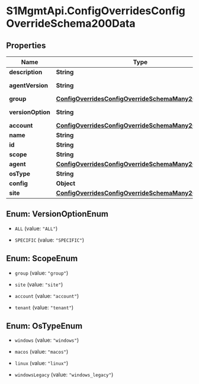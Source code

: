 # S1MgmtApi.ConfigOverridesConfigOverrideSchema200Data

## Properties
Name | Type | Description | Notes
------------ | ------------- | ------------- | -------------
**description** | **String** | Description | 
**agentVersion** | **String** | Agent version | [optional] 
**group** | [**ConfigOverridesConfigOverrideSchemaMany200Group**](ConfigOverridesConfigOverrideSchemaMany200Group.md) |  | [optional] 
**versionOption** | **String** | Version option | [optional] 
**account** | [**ConfigOverridesConfigOverrideSchemaMany200Account**](ConfigOverridesConfigOverrideSchemaMany200Account.md) |  | [optional] 
**name** | **String** | Name | 
**id** | **String** | Id | [optional] 
**scope** | **String** | Scope level | [optional] 
**agent** | [**ConfigOverridesConfigOverrideSchemaMany200Agent**](ConfigOverridesConfigOverrideSchemaMany200Agent.md) |  | [optional] 
**osType** | **String** | OS type | [optional] 
**config** | **Object** | Config | 
**site** | [**ConfigOverridesConfigOverrideSchemaMany200Site**](ConfigOverridesConfigOverrideSchemaMany200Site.md) |  | [optional] 


<a name="VersionOptionEnum"></a>
## Enum: VersionOptionEnum


* `ALL` (value: `"ALL"`)

* `SPECIFIC` (value: `"SPECIFIC"`)




<a name="ScopeEnum"></a>
## Enum: ScopeEnum


* `group` (value: `"group"`)

* `site` (value: `"site"`)

* `account` (value: `"account"`)

* `tenant` (value: `"tenant"`)




<a name="OsTypeEnum"></a>
## Enum: OsTypeEnum


* `windows` (value: `"windows"`)

* `macos` (value: `"macos"`)

* `linux` (value: `"linux"`)

* `windowsLegacy` (value: `"windows_legacy"`)




